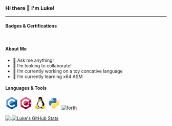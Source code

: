 
### Hi there 👋 I'm Luke!
----

#### Badges & Certifications
<img src="https://images.credly.com/size/340x340/images/68468004-5a85-4f3b-bc58-590773979486/AWS-CloudPractitioner-2020.png" alt="" width="100"/><img src="https://images.credly.com/size/340x340/images/721a41ab-a3ad-46c7-9999-49211e071db5/ged_overall.png" alt="" width="100"/>

#### About Me
- 💬 Ask me anything!
- 👯 I’m looking to collaborate!
- 🔭 I’m currently working on a toy concative language
- 🌱 I’m currently learning x64 ASM

#### Languages & Tools
<p align="left"> 
  <a href="https://www.cprogramming.com/" target="_blank"> <img src="https://raw.githubusercontent.com/devicons/devicon/master/icons/c/c-original.svg" alt="c" width="40" height="40"/> </a> <a href="https://www.cplusplus.com" target="_blank"> <img src="https://raw.githubusercontent.com/devicons/devicon/master/icons/cplusplus/cplusplus-original.svg" alt="cplusplus" width="40" height="40"/> </a> <a href="https://www.linux.org/" target="_blank"> <img src="https://raw.githubusercontent.com/devicons/devicon/master/icons/linux/linux-original.svg" alt="linux" width="40" height="40"/> </a> <a href="https://www.python.org" target="_blank"> <img src="https://raw.githubusercontent.com/devicons/devicon/master/icons/python/python-original.svg" alt="python" width="40" height="40"/> </a> <a href="https://forth-standard.org" target="_blank"> <img src="https://forth-standard.org/images/forth.png" alt="forth" width="40" height="40"/> </a> 

</p>
<a href="https://github.com/lconn-dev/lconn-dev">
  <img align="center" src="https://github-readme-stats.vercel.app/api/top-langs/?username=lconn-dev&hide=java,html,tex&title_color=ffffff&text_color=c9cacc&icon_color=2bbc8a&bg_color=1d1f21&langs_count=4" />
</a>
<a href="https://github.com/lconn-dev/lconn-dev">
  <img align="center" src="https://github-readme-stats.vercel.app/api?username=lconn-dev&show_icons=true&line_height=27&count_private=true&title_color=ffffff&text_color=c9cacc&icon_color=2bbc8a&bg_color=1d1f21" alt="Luke's GitHub Stats" />
</a>

<!--
**lconn-dev/lconn-dev** is a ✨ _special_ ✨ repository because its `README.md` (this file) appears on your GitHub profile.

Here are some ideas to get you started:

- 🔭 I’m currently working on ...
- 🌱 I’m currently learning ...
- 👯 I’m looking to collaborate on ...
- 🤔 I’m looking for help with ...
- 💬 Ask me about ...
- 📫 How to reach me: ...
- 😄 Pronouns: ...
- ⚡ Fun fact: ...
-->
